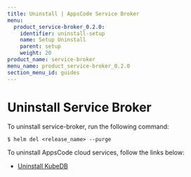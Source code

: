 ```yaml
---
title: Uninstall | AppsCode Service Broker
menu:
  product_service-broker_0.2.0:
    identifier: uninstall-setup
    name: Setup Uninstall
    parent: setup
    weight: 20
product_name: service-broker
menu_name: product_service-broker_0.2.0
section_menu_id: guides
---
```

# Uninstall Service Broker

To uninstall service-broker, run the following command:

```console
$ helm del <release_name> --purge
```

To uninstall AppsCode cloud services, follow the links below:

 - [Uninstall KubeDB](https://kubedb.com/docs/0.10.0/setup/uninstall/)
